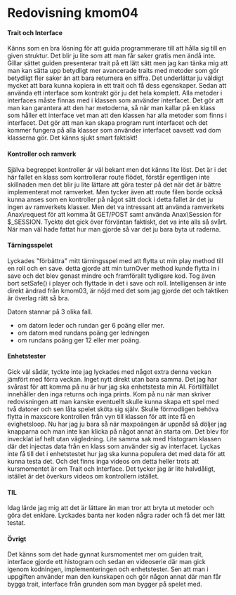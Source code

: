 ---
---
Redovisning kmom04
=========================

#### Trait och Interface
Känns som en bra lösning för att guida programmerare till att hålla sig till en given struktur.
Det blir ju lite som att man får saker gratis men ändå inte.
Gillar sättet guiden presenterar trait på ett lätt sätt men jag kan tänka mig att man
kan sätta upp betydligt mer avancerade traits med metoder som gör betydligt fler saker
än att bara returnera en siffra.
Det underlättar ju väldigt mycket att bara kunna kopiera in ett trait och få dess
egenskaper. Sedan att använda ett interface som kontrakt gör ju det hela komplett.
Alla metoder i interfaces måste finnas med i klassen som använder interfacet.
Det gör att man kan garantera att den har metoderna, så när man kallar på en
klass som håller ett interface vet man att den klassen har alla metoder som finns i
interfacet. Det gör att man kan skapa program runt interfacet och det kommer fungera på
alla klasser som använder interfacet oavsett vad dom klasserna gör.
Det känns sjukt smart faktiskt!

#### Kontroller och ramverk
Själva begreppet kontroller är väl bekant men det känns lite löst.
Det är i det här fallet en klass som kontrollerar route flödet,
förstår egentligen inte skillnaden men det blir ju lite lättare att göra tester på det
när det är bättre implementerat mot ramverket.
Men tycker även att route filen borde också kunna anses som en kontroller på något sätt dock
i detta fallet är det ju ingen av ramverkets klasser.
Men det va intressant att använda ramverkets Anax\request för att komma åt GET/POST samt använda
Anax\Session för $_SESSION. Tyckte det gick över förväntan faktiskt, det va inte alls så svårt.
När man väl hade fattat hur man gjorde så var det ju bara byta ut raderna.

#### Tärningsspelet
Lyckades "förbättra" mitt tärningsspel med att flytta ut min play method till en roll och en save.
detta gjorde att min turnOver method kunde flytta in i save och det blev genast mindre och
framförallt tydligare kod. Tog även bort setSafe() i player och flyttade in det i save och roll.
Intelligensen är inte direkt ändrad från kmom03, är nöjd med det
som jag gjorde det och taktiken är överlag rätt så bra.

Datorn stannar på 3 olika fall.

* om datorn leder och rundan ger 6 poäng eller mer.
* om datorn med rundans poäng ger ledningen
* om rundans poäng ger 12 eller mer poäng.

#### Enhetstester
Gick väl sådär, tyckte inte jag lyckades med något extra denna veckan jämfört med förra veckan.
Inget nytt direkt utan bara samma.
Det jag har svårast för att komma på nu är hur jag ska enhetstesta min AI.
Förtillfället innehåller den inga returns och inga prints.
Kom på nu när man skriver redovisningen att man kanske eventuellt skulle kunna
skapa ett spel med två datorer och sen låta spelet sköta sig själv.
Skulle förmodligen behöva flytta in maxscore kontrollen från vyn till klassen för
att inte få en evighetsloop. Nu har jag ju bara så när maxpoängen är uppnåd så döljer jag
knapparna och man inte kan klicka på något annat än starta om.
Det blev för invecklat iaf helt utan vägledning.
Lite samma sak med Histogram klassen där det injectas data från en klass som använder sig av
interfacet. Lyckas inte få till det i enhetstestet hur jag ska kunna populera det med data
för att kunna testa det.
Och det finns inga videos om detta heller trots att kursmomentet är om Trait och Interface.
Det tycker jag är lite halvdåligt, istället är det överkurs videos om kontrollern istället.

#### TIL
Idag lärde jag mig att det är lättare än man tror att bryta ut metoder och göra det enklare.
Lyckades banta ner koden några rader och få det mer lätt testat.

#### Övrigt
Det känns som det hade gynnat kursmomentet mer om guiden trait, interface gjorde ett histogram
och sedan en videoserie där man gick igenom kodningen, implementeringen och enhetstester.
Sen att man i uppgiften använder man den kunskapen och gör någon annat där man får bygga 
trait, interface från grunden som man bygger på spelet med.
